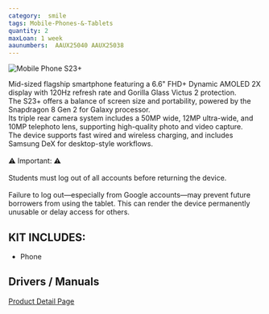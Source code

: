 ```yaml
---
category:  smile
tags: Mobile-Phones-&-Tablets
quantity: 2
maxLoan: 1 week
aaunumbers:  AAUX25040 AAUX25038
---
```

![Mobile Phone S23+](https://fdn2.gsmarena.com/vv/pics/samsung/samsung-galaxy-s23-5g-3.jpg)

Mid-sized flagship smartphone featuring a 6.6" FHD+ Dynamic AMOLED 2X display with 120Hz refresh rate and Gorilla Glass Victus 2 protection.<br>The S23+ offers a balance of screen size and portability, powered by the Snapdragon 8 Gen 2 for Galaxy processor.<br>Its triple rear camera system includes a 50MP wide, 12MP ultra-wide, and 10MP telephoto lens, supporting high-quality photo and video capture.<br>The device supports fast wired and wireless charging, and includes Samsung DeX for desktop-style workflows.<br><br>⚠️ Important: ⚠️<br><br>Students must log out of all accounts before returning the device.<br><br>Failure to log out—especially from Google accounts—may prevent future borrowers from using the tablet. This can render the device permanently unusable or delay access for others.
## KIT INCLUDES:
-  Phone

## Drivers / Manuals
[Product Detail Page](https://www.samsung.com/dk/support/model/SM-S916BLGGEUB/)



